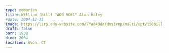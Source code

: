```yaml
---
type: memoriam
title: William (Bill) "ADB VC61" Alan Hafey
#date: 2004-12-31
image: https://lirp.cdn-website.com/7fa840da/dms3rep/multi/opt/150bill-alan-1920w.jpg
draft: false
born: 1930
died: 2004
location: Avon, CT
---
```

